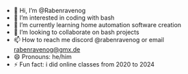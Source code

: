 - 👋 Hi, I’m @Rabenravenog
- 👀 I’m interested in coding with bash
- 🌱 I’m currently learning home automation software creation
- 💞️ I’m looking to collaborate on bash projects
- 📫 How to reach me discord @rabenravenog or email rabenravenog@gmx.de
- 😄 Pronouns: he/him
- ⚡ Fun fact: i did online classes from 2020 to 2024

<!---
Rabenravenog/Rabenravenog is a ✨ special ✨ repository because its `README.md` (this file) appears on your GitHub profile.
You can click the Preview link to take a look at your changes.
--->

